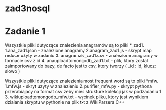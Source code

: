 # zad3nosql
<h1> Zadanie 1 </h2>

Wszystkie pliki dutyczące znalezienia anagramów są to pliki *_zad1.
1.ana_zad1.json - znalezione anagramy
2.anagram_zad1.js - skrypt map reduce użyty w zadaniu
3. anagramzid_zad1.csv - znalezione anagramy w formacie csv z id
4. anauploadtomongodb_zad1.txt - plik, ktory zostal zaimportowany do bazy, de facto jest to csv, ktory tworzy
( _id : id, klucz: slowo )

Wszystkie pliki dutyczące znalezienia most frequent word są to pliki *mfw.
1.mfw.js - skryt uzyty w znalezieniu
2. purifier_mfw.py - skrypt pythona przerabiajacy na format csv zeby miec strukture kolekcji jak w podzadaniu 1
3.  wikiuploadtomongodb_mfw.txt - wycinek pliku, ktory jest wynikiem dzialania skryptu w pythonie na plik txt z WikiParsera C++
